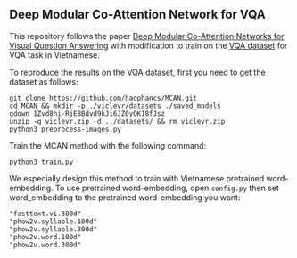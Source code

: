 Deep Modular Co-Attention Network for VQA
----

This repository follows the paper [Deep Modular Co-Attention Networks for Visual Question Answering](https://arxiv.org/pdf/1906.10770.pdf) with modification to train on the [VQA dataset]() for VQA task in Vietnamese.

To reproduce the results on the VQA dataset, first you need to get the dataset as follows:
```
git clone https://github.com/haophancs/MCAN.git
cd MCAN && mkdir -p ./viclevr/datasets ./saved_models
gdown 1Zvd8hi-RjE8Bdvd9kJi6JZ0yOK18fJsz
unzip -q viclevr.zip -d ../datasets/ && rm viclevr.zip
python3 preprocess-images.py
```

Train the MCAN method with the following command:
```
python3 train.py
```

We especially design this method to train with Vietnamese pretrained word-embedding. To use pretrained word-embedding, open `config.py` then set word_embedding to the pretrained word-embedding you want:
```
"fasttext.vi.300d"
"phow2v.syllable.100d"
"phow2v.syllable.300d"
"phow2v.word.100d"
"phow2v.word.300d"
```